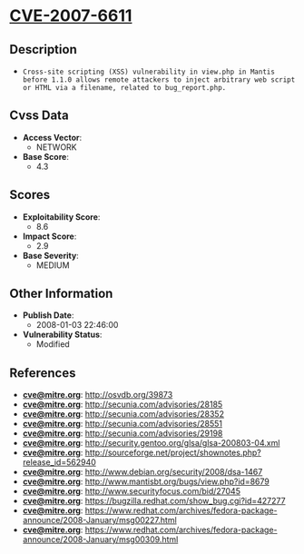 
# [CVE-2007-6611](https://cve.mitre.org/cgi-bin/cvename.cgi?name=CVE-2007-6611)

## Description

- `Cross-site scripting (XSS) vulnerability in view.php in Mantis before 1.1.0 allows remote attackers to inject arbitrary web script or HTML via a filename, related to bug_report.php.`

## Cvss Data

- **Access Vector**:
  - NETWORK
- **Base Score**:
  - 4.3

## Scores

- **Exploitability Score**:
  - 8.6
- **Impact Score**:
  - 2.9
- **Base Severity**:
  - MEDIUM

## Other Information

- **Publish Date**:
  - 2008-01-03 22:46:00
- **Vulnerability Status**:
  - Modified

## References

- **cve@mitre.org**: http://osvdb.org/39873
- **cve@mitre.org**: http://secunia.com/advisories/28185
- **cve@mitre.org**: http://secunia.com/advisories/28352
- **cve@mitre.org**: http://secunia.com/advisories/28551
- **cve@mitre.org**: http://secunia.com/advisories/29198
- **cve@mitre.org**: http://security.gentoo.org/glsa/glsa-200803-04.xml
- **cve@mitre.org**: http://sourceforge.net/project/shownotes.php?release_id=562940
- **cve@mitre.org**: http://www.debian.org/security/2008/dsa-1467
- **cve@mitre.org**: http://www.mantisbt.org/bugs/view.php?id=8679
- **cve@mitre.org**: http://www.securityfocus.com/bid/27045
- **cve@mitre.org**: https://bugzilla.redhat.com/show_bug.cgi?id=427277
- **cve@mitre.org**: https://www.redhat.com/archives/fedora-package-announce/2008-January/msg00227.html
- **cve@mitre.org**: https://www.redhat.com/archives/fedora-package-announce/2008-January/msg00309.html
